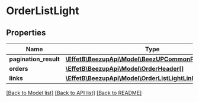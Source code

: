# OrderListLight

## Properties
Name | Type | Description | Notes
------------ | ------------- | ------------- | -------------
**pagination_result** | [**\EffetB\BeezupApi\Model\BeezUPCommonPaginationResult**](BeezUPCommonPaginationResult.md) |  | [optional] 
**orders** | [**\EffetB\BeezupApi\Model\OrderHeader[]**](OrderHeader.md) |  | 
**links** | [**\EffetB\BeezupApi\Model\OrderListLightLinks**](OrderListLightLinks.md) |  | 

[[Back to Model list]](../README.md#documentation-for-models) [[Back to API list]](../README.md#documentation-for-api-endpoints) [[Back to README]](../README.md)


